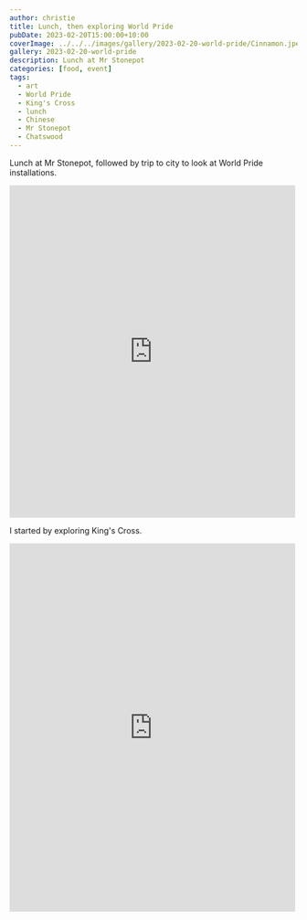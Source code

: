 ```yaml
---
author: christie
title: Lunch, then exploring World Pride
pubDate: 2023-02-20T15:00:00+10:00
coverImage: ../../../images/gallery/2023-02-20-world-pride/Cinnamon.jpeg
gallery: 2023-02-20-world-pride
description: Lunch at Mr Stonepot
categories: [food, event]
tags:
  - art
  - World Pride
  - King's Cross
  - lunch
  - Chinese
  - Mr Stonepot
  - Chatswood
---
```


Lunch at Mr Stonepot, followed by trip to city to look at World Pride installations.

<iframe src="https://www.facebook.com/plugins/post.php?href=https%3A%2F%2Fwww.facebook.com%2Fchris1.tham%2Fposts%2Fpfbid0qKYoM7TpUErjaDFS6GoB7uHcT2RBsut6NUtwiKsbdh4nTPeqh7QmQSUGWHHUXaG5l&show_text=true&width=500" width="500" height="582" style="border:none;overflow:hidden" scrolling="no" frameborder="0" allowfullscreen="true" allow="autoplay; clipboard-write; encrypted-media; picture-in-picture; web-share"></iframe>

I started by exploring King's Cross.

<iframe src="https://www.facebook.com/plugins/post.php?href=https%3A%2F%2Fwww.facebook.com%2Fchris1.tham%2Fposts%2Fpfbid02uAmntubtnbGWM8FQUrz4WK2Ubf8oBeF4DoUDnVa7bsv45RN9Mq3PRkvGUdHTX65Ml&show_text=true&width=500" width="500" height="645" style="border:none;overflow:hidden" scrolling="no" frameborder="0" allowfullscreen="true" allow="autoplay; clipboard-write; encrypted-media; picture-in-picture; web-share"></iframe>

